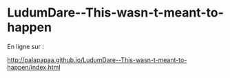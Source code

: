 # LudumDare--This-wasn-t-meant-to-happen


En ligne sur :

http://palapapaa.github.io/LudumDare--This-wasn-t-meant-to-happen/index.html
